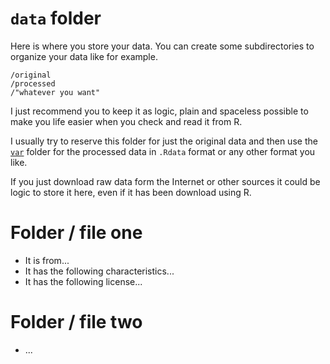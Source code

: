 # `data` folder 

Here is where you store your data. You can create some subdirectories to organize your data like for example. 

```
/original
/processed
/"whatever you want"
```

I just recommend you to keep it as logic, plain and spaceless possible to make you life easier when you check and read it from R. 

I usually try to reserve this folder for just the original data and then use the [`var`](/var) folder for the processed data in `.Rdata` format or any other format you like. 

If you just download raw data form the Internet or other sources it could be logic to store it here, even if it has been download using R. 

# Folder / file one 

- It is from...
- It has the following characteristics...
- It has the following license... 

# Folder / file two 

- ... 


